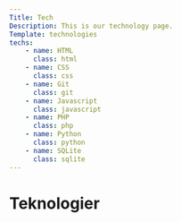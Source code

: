 ```yaml
---
Title: Tech
Description: This is our technology page.
Template: technologies
techs:
    - name: HTML
      class: html
    - name: CSS
      class: css
    - name: Git
      class: git
    - name: Javascript
      class: javascript
    - name: PHP
      class: php
    - name: Python
      class: python
    - name: SQLite
      class: sqlite
---
```


Teknologier
==================

